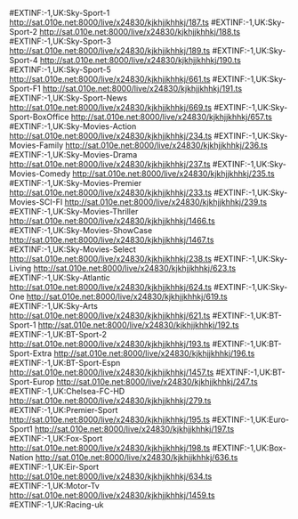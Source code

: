 #EXTINF:-1,UK:Sky-Sport-1
http://sat.010e.net:8000/live/x24830/kjkhjjkhhkj/187.ts
#EXTINF:-1,UK:Sky-Sport-2
http://sat.010e.net:8000/live/x24830/kjkhjjkhhkj/188.ts
#EXTINF:-1,UK:Sky-Sport-3
http://sat.010e.net:8000/live/x24830/kjkhjjkhhkj/189.ts
#EXTINF:-1,UK:Sky-Sport-4
http://sat.010e.net:8000/live/x24830/kjkhjjkhhkj/190.ts
#EXTINF:-1,UK:Sky-Sport-5
http://sat.010e.net:8000/live/x24830/kjkhjjkhhkj/661.ts
#EXTINF:-1,UK:Sky-Sport-F1
http://sat.010e.net:8000/live/x24830/kjkhjjkhhkj/191.ts
#EXTINF:-1,UK:Sky-Sport-News
http://sat.010e.net:8000/live/x24830/kjkhjjkhhkj/669.ts
#EXTINF:-1,UK:Sky-Sport-BoxOffice
http://sat.010e.net:8000/live/x24830/kjkhjjkhhkj/657.ts
#EXTINF:-1,UK:Sky-Movies-Action
http://sat.010e.net:8000/live/x24830/kjkhjjkhhkj/234.ts
#EXTINF:-1,UK:Sky-Movies-Family
http://sat.010e.net:8000/live/x24830/kjkhjjkhhkj/236.ts
#EXTINF:-1,UK:Sky-Movies-Drama
http://sat.010e.net:8000/live/x24830/kjkhjjkhhkj/237.ts
#EXTINF:-1,UK:Sky-Movies-Comedy
http://sat.010e.net:8000/live/x24830/kjkhjjkhhkj/235.ts
#EXTINF:-1,UK:Sky-Movies-Premier
http://sat.010e.net:8000/live/x24830/kjkhjjkhhkj/233.ts
#EXTINF:-1,UK:Sky-Movies-SCI-FI
http://sat.010e.net:8000/live/x24830/kjkhjjkhhkj/239.ts
#EXTINF:-1,UK:Sky-Movies-Thriller
http://sat.010e.net:8000/live/x24830/kjkhjjkhhkj/1466.ts
#EXTINF:-1,UK:Sky-Movies-ShowCase
http://sat.010e.net:8000/live/x24830/kjkhjjkhhkj/1467.ts
#EXTINF:-1,UK:Sky-Movies-Select
http://sat.010e.net:8000/live/x24830/kjkhjjkhhkj/238.ts
#EXTINF:-1,UK:Sky-Living
http://sat.010e.net:8000/live/x24830/kjkhjjkhhkj/623.ts
#EXTINF:-1,UK:Sky-Atlantic
http://sat.010e.net:8000/live/x24830/kjkhjjkhhkj/624.ts
#EXTINF:-1,UK:Sky-One
http://sat.010e.net:8000/live/x24830/kjkhjjkhhkj/619.ts
#EXTINF:-1,UK:Sky-Arts
http://sat.010e.net:8000/live/x24830/kjkhjjkhhkj/621.ts
#EXTINF:-1,UK:BT-Sport-1
http://sat.010e.net:8000/live/x24830/kjkhjjkhhkj/192.ts
#EXTINF:-1,UK:BT-Sport-2
http://sat.010e.net:8000/live/x24830/kjkhjjkhhkj/193.ts
#EXTINF:-1,UK:BT-Sport-Extra
http://sat.010e.net:8000/live/x24830/kjkhjjkhhkj/196.ts
#EXTINF:-1,UK:BT-Sport-Espn
http://sat.010e.net:8000/live/x24830/kjkhjjkhhkj/1457.ts
#EXTINF:-1,UK:BT-Sport-Europ
http://sat.010e.net:8000/live/x24830/kjkhjjkhhkj/247.ts
#EXTINF:-1,UK:Chelsea-FC-HD
http://sat.010e.net:8000/live/x24830/kjkhjjkhhkj/279.ts
#EXTINF:-1,UK:Premier-Sport
http://sat.010e.net:8000/live/x24830/kjkhjjkhhkj/195.ts
#EXTINF:-1,UK:Euro-Sport1
http://sat.010e.net:8000/live/x24830/kjkhjjkhhkj/197.ts
#EXTINF:-1,UK:Fox-Sport
http://sat.010e.net:8000/live/x24830/kjkhjjkhhkj/198.ts
#EXTINF:-1,UK:Box-Nation
http://sat.010e.net:8000/live/x24830/kjkhjjkhhkj/636.ts
#EXTINF:-1,UK:Eir-Sport
http://sat.010e.net:8000/live/x24830/kjkhjjkhhkj/634.ts
#EXTINF:-1,UK:Motor-Tv
http://sat.010e.net:8000/live/x24830/kjkhjjkhhkj/1459.ts
#EXTINF:-1,UK:Racing-uk
